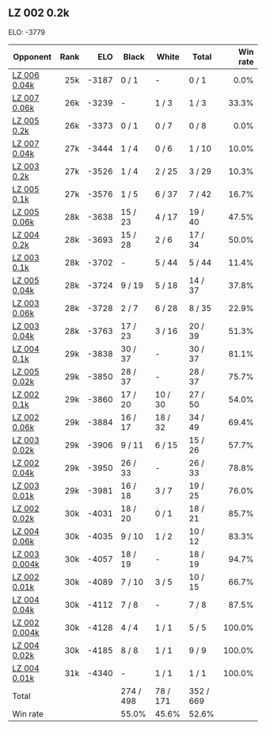 ## LZ 002 0.2k ##

ELO: -3779

Opponent | Rank | ELO | Black | White | Total | Win rate
---------|-----:|----:|-------|-------|-------|-------:
[LZ 006 0.04k](LZ%20006%200.04k.md) | 25k | -3187 | 0 / 1 | - | 0 / 1 | 0.0%
[LZ 007 0.06k](LZ%20007%200.06k.md) | 26k | -3239 | - | 1 / 3 | 1 / 3 | 33.3%
[LZ 005 0.2k](LZ%20005%200.2k.md) | 26k | -3373 | 0 / 1 | 0 / 7 | 0 / 8 | 0.0%
[LZ 007 0.04k](LZ%20007%200.04k.md) | 27k | -3444 | 1 / 4 | 0 / 6 | 1 / 10 | 10.0%
[LZ 003 0.2k](LZ%20003%200.2k.md) | 27k | -3526 | 1 / 4 | 2 / 25 | 3 / 29 | 10.3%
[LZ 005 0.1k](LZ%20005%200.1k.md) | 27k | -3576 | 1 / 5 | 6 / 37 | 7 / 42 | 16.7%
[LZ 005 0.06k](LZ%20005%200.06k.md) | 28k | -3638 | 15 / 23 | 4 / 17 | 19 / 40 | 47.5%
[LZ 004 0.2k](LZ%20004%200.2k.md) | 28k | -3693 | 15 / 28 | 2 / 6 | 17 / 34 | 50.0%
[LZ 003 0.1k](LZ%20003%200.1k.md) | 28k | -3702 | - | 5 / 44 | 5 / 44 | 11.4%
[LZ 005 0.04k](LZ%20005%200.04k.md) | 28k | -3724 | 9 / 19 | 5 / 18 | 14 / 37 | 37.8%
[LZ 003 0.06k](LZ%20003%200.06k.md) | 28k | -3728 | 2 / 7 | 6 / 28 | 8 / 35 | 22.9%
[LZ 003 0.04k](LZ%20003%200.04k.md) | 28k | -3763 | 17 / 23 | 3 / 16 | 20 / 39 | 51.3%
[LZ 004 0.1k](LZ%20004%200.1k.md) | 29k | -3838 | 30 / 37 | - | 30 / 37 | 81.1%
[LZ 005 0.02k](LZ%20005%200.02k.md) | 29k | -3850 | 28 / 37 | - | 28 / 37 | 75.7%
[LZ 002 0.1k](LZ%20002%200.1k.md) | 29k | -3860 | 17 / 20 | 10 / 30 | 27 / 50 | 54.0%
[LZ 002 0.06k](LZ%20002%200.06k.md) | 29k | -3884 | 16 / 17 | 18 / 32 | 34 / 49 | 69.4%
[LZ 003 0.02k](LZ%20003%200.02k.md) | 29k | -3906 | 9 / 11 | 6 / 15 | 15 / 26 | 57.7%
[LZ 002 0.04k](LZ%20002%200.04k.md) | 29k | -3950 | 26 / 33 | - | 26 / 33 | 78.8%
[LZ 003 0.01k](LZ%20003%200.01k.md) | 29k | -3981 | 16 / 18 | 3 / 7 | 19 / 25 | 76.0%
[LZ 002 0.02k](LZ%20002%200.02k.md) | 30k | -4031 | 18 / 20 | 0 / 1 | 18 / 21 | 85.7%
[LZ 004 0.06k](LZ%20004%200.06k.md) | 30k | -4035 | 9 / 10 | 1 / 2 | 10 / 12 | 83.3%
[LZ 003 0.004k](LZ%20003%200.004k.md) | 30k | -4057 | 18 / 19 | - | 18 / 19 | 94.7%
[LZ 002 0.01k](LZ%20002%200.01k.md) | 30k | -4089 | 7 / 10 | 3 / 5 | 10 / 15 | 66.7%
[LZ 004 0.04k](LZ%20004%200.04k.md) | 30k | -4112 | 7 / 8 | - | 7 / 8 | 87.5%
[LZ 002 0.004k](LZ%20002%200.004k.md) | 30k | -4128 | 4 / 4 | 1 / 1 | 5 / 5 | 100.0%
[LZ 004 0.02k](LZ%20004%200.02k.md) | 30k | -4185 | 8 / 8 | 1 / 1 | 9 / 9 | 100.0%
[LZ 004 0.01k](LZ%20004%200.01k.md) | 31k | -4340 | - | 1 / 1 | 1 / 1 | 100.0%
Total | | | 274 / 498 | 78 / 171 | 352 / 669 | 
Win rate| | | 55.0% | 45.6% | 52.6% | 
